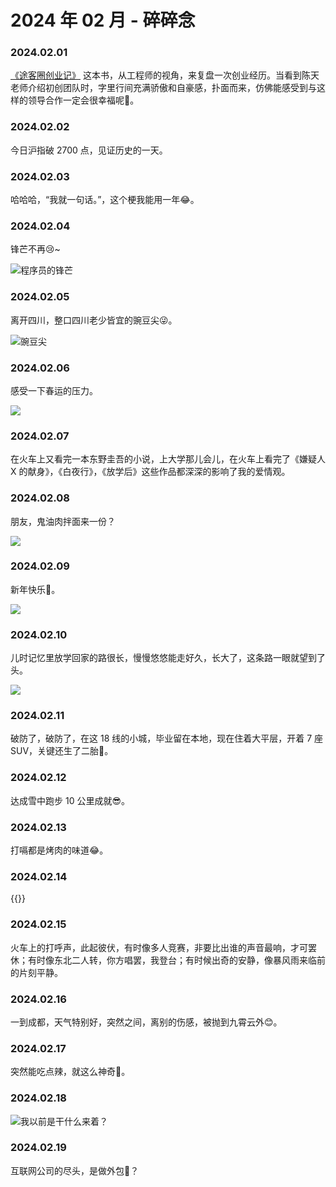 # 2024 年 02 月 - 碎碎念


### 2024.02.01
[《途客圈创业记》](https://book.douban.com/subject/26739566/) 这本书，从工程师的视角，来复盘一次创业经历。当看到陈天老师介绍初创团队时，字里行间充满骄傲和自豪感，扑面而来，仿佛能感受到与这样的领导合作一定会很幸福呢🥰。

### 2024.02.02
今日沪指破 2700 点，见证历史的一天。

### 2024.02.03
哈哈哈，“我就一句话。”，这个梗我能用一年😂。

### 2024.02.04
锋芒不再😢~

![程序员的锋芒](https://image.ericzzz.com/2024/02/04/a4cd1753-02a6-44bd-9803-1ae1278c2e7a.webp)

### 2024.02.05
离开四川，整口四川老少皆宜的豌豆尖😜。

![豌豆尖](https://image.ericzzz.com/2024%2F02%2F11%2F0a35a788-7b83-4d5c-8171-3a49675dcda3.webp)

### 2024.02.06
感受一下春运的压力。

![](https://image.ericzzz.com/2024%2F02%2F11%2F0c09dca6-85cc-48b0-97e5-5bf0037442ce.webp)

### 2024.02.07
在火车上又看完一本东野圭吾的小说，上大学那儿会儿，在火车上看完了《嫌疑人 X 的献身》，《白夜行》，《放学后》这些作品都深深的影响了我的爱情观。

### 2024.02.08
朋友，鬼油肉拌面来一份？

![](https://image.ericzzz.com/2024%2F02%2F11%2Fc7cb499f-5cde-47b1-80a0-60e3024efc43.webp)

### 2024.02.09
新年快乐🎉。

![](https://image.ericzzz.com/2024%2F02%2F11%2F8d61cbfa-e5a9-4150-8c62-0884ed9b191f.webp)

### 2024.02.10
儿时记忆里放学回家的路很长，慢慢悠悠能走好久，长大了，这条路一眼就望到了头。

![](https://image.ericzzz.com/2024%2F02%2F11%2Fb812e167-ea48-418f-b836-13a676d53f3a.webp)

### 2024.02.11
破防了，破防了，在这 18 线的小城，毕业留在本地，现在住着大平层，开着 7 座 SUV，关键还生了二胎🥲。

### 2024.02.12
达成雪中跑步 10 公里成就😎。

### 2024.02.13
打嗝都是烤肉的味道😂。

### 2024.02.14
{{<youtube A1zYsCFjoKY>}}

### 2024.02.15
火车上的打呼声，此起彼伏，有时像多人竞赛，非要比出谁的声音最响，才可罢休；有时像东北二人转，你方唱罢，我登台；有时候出奇的安静，像暴风雨来临前的片刻平静。

### 2024.02.16
一到成都，天气特别好，突然之间，离别的伤感，被抛到九霄云外😊。

### 2024.02.17
突然能吃点辣，就这么神奇🤔。

### 2024.02.18

![我以前是干什么来着？](https://image.ericzzz.com/2024%2F02%2F18%2Fa8a1efafly1gbv1dmw1f3j20y50xwadb-1971259648.webp)

### 2024.02.19
互联网公司的尽头，是做外包🤔？
